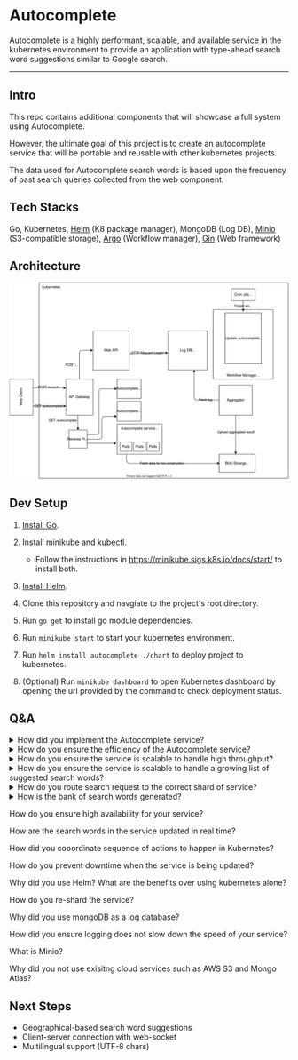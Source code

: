 # Autocomplete

Autocomplete is a highly performant, scalable, and available service in the kubernetes environment to provide an application with type-ahead search word suggestions similar to Google search.

---

## Intro

This repo contains additional components that will showcase a full system using Autocomplete.

However, the ultimate goal of this project is to create an autocomplete service that will be portable and reusable with other kubernetes projects.

The data used for Autocomplete search words is based upon the frequency of past search queries collected from the web component.

## Tech Stacks

Go, Kubernetes, [Helm](https://helm.sh/) (K8 package manager), MongoDB (Log DB), [Minio](https://min.io/) (S3-compatible storage), [Argo](https://argoproj.github.io/) (Workflow manager), [Gin](https://github.com/gin-gonic/gin) (Web framework)

## Architecture

<div align="center">
<img src="https://github.com/by12380/Autocomplete/blob/master/docs/images/autocomplete-architecture.svg" width="900px">
</div>

## Dev Setup

1. [Install Go](https://golang.org/doc/install).

2. Install minikube and kubectl.
    - Follow the instructions in https://minikube.sigs.k8s.io/docs/start/ to install both.

3. [Install Helm](https://helm.sh/docs/intro/install/).

4. Clone this repository and navgiate to the project's root directory.

5. Run `go get` to install go module dependencies.

6. Run `minikube start` to start your kubernetes environment.

7. Run `helm install autocomplete ./chart` to deploy project to kubernetes.

8. (Optional) Run `minikube dashboard` to open Kubernetes dashboard by opening the url provided by the command to check deployment status.


## Q&A

<details>
  <summary>How did you implement the Autocomplete service?</summary>
  
  ### Q: How did you implement the Autocomplete service?

  Trie was used as the data structure behind the Autocomplete service.
  
  ---
</details>

<details>
  <summary>How do you ensure the efficiency of the Autocomplete service?</summary>

  ### Q: How do you ensure the efficiency of the Autocomplete service?
  
  #### Answer:
  Since searching for all words matching a prefix in a trie has a time complexity of O(n), n being the number of nodes in the trie, the performace will suffer as the size of the trie grows.
  
  To ensure the efficiency of search, we modified the trie to store top K results at each node for its corresponding prefix.
  
  This will increase the space complexity to O(nk), where k is the number of top results we store.
  
  This will reduce the time complexity for searching words for a given prefix to O(1), and total time complexity for search operation would be reduced to O(l), where l is the length of the prefix (input keyword).
  
  A sacrifice of increased space for better time complexiity is a worth it tradeoff.
  
  ---
</div>
</details>

<details>
  <summary>How do you ensure the service is scalable to handle high throughput?</summary>

  ### Q: How do you ensure the service is scalable to handle high throughput?

  #### Answer:
  Since the Autocomplete service is read only, we can easily create replicas of the service to handle more request load.
  
  We can utilize the autoscaling feature that is supported by kubernetes natively.
  
  ---
</details>


<details>
  <summary>How do you ensure the service is scalable to handle a growing list of suggested search words?</summary>

  ### Q: How do you ensure the service is scalable to handle a growing list of suggested search words?

  #### Answer:
  As the size of the trie grows (growing list of suggested search words in our bank), it will eventually hit the memory limit for each pod instances within the service.
  
  To avoid holding all suggested search words in one app instance, we can split the search word data by the first letter alphabetically into groups, ex ([A-I], [J-R], [S-Z]).
  
  Thankfully, with the help of Helm templates, we can easily and dynamically create kubernetes resource by updating the configuration files used by Helm.
  
  ---
</details>

<details>
  <summary>How do you route search request to the correct shard of service?</summary>

  ### Q: How do you route search request to the correct shard of service?

  #### Answer:
  We placed a reverse proxy behind the autocomplete endpoints in our api gateway service. The reverse proxy will determine which shard of the autocomplete service to relay the request to by looking at which alphabet range the the first letter of the user's request query falls into. Since the api gateway is auto-scalable, it will not be a bottleneck to our autocomplete service.
  
  ---
</details>

<details>
  <summary>How is the bank of search words generated?</summary>

  ### Q: How is the bank of search words generated?

  #### Answer:
  When users make search requests (not request for autocomplete suggestions) to the web component, the requests are continously loggeed to the log DB. A cron job will then trigger our "update autocompelete service" workflow. This workflow is defined and made possible to run in a kubernetes environment by Argo Workfkow, and we defined the workflow as such:

  1. Trigger aggregator service:
    The aggregator service will read from our log DB and count the frequency of past search queries. This frequency data will then be uploaded as a file to our blob stoarge once the computation is complete. A successful operation of this step will trigger the next step.
  2. Trigger a re-deploy on our autocomplete service.
    When the autocomplete service is redeployed, the initiation of the servicee will first pull the frequency data from the blob storage and use it as the basis for constructing our trie.
  
  We used frequency of past search quries as both the dictionary of words used to populate our trie as well as the ranking for our top-K-result feature. However, the aggregator logic can be define in anyway we needed.

  ---
</details>

How do you ensure high availability for your service?

How are the search words in the service updated in real time?

How did you cooordinate sequence of actions to happen in Kubernetes?

How do you prevent downtime when the service is being updated?

Why did you use Helm? What are the benefits over using kubernetes alone?

How do you re-shard the service?

Why did you use mongoDB as a log database?

How did you ensure logging does not slow down the speed of your service?

What is Minio?

Why did you not use exisitng cloud services such as AWS S3 and Mongo Atlas?

## Next Steps

- Geographical-based search word suggestions
- Client-server connection with web-socket
- Multilingual support (UTF-8 chars)
